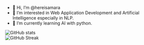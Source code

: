 - 👋 Hi, I’m @hereisamara
- 👀 I’m interested in Web Application Development and Artificial Intelligence especially in NLP.
- 🌱 I’m currently learning AI with python.

![GitHub stats](https://github-readme-stats.vercel.app/api?username=hereisamara&show_icons=true&theme=tokyonight) <br>
![GitHub Streak](https://github-readme-streak-stats.herokuapp.com/?user=hereisamara&theme=tokyonight)

<!---
hereisamara/hereisamara is a ✨ special ✨ repository because its `README.md` (this file) appears on your GitHub profile.
You can click the Preview link to take a look at your changes.
--->
